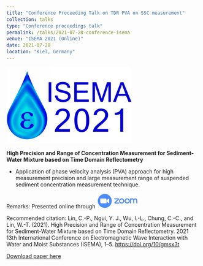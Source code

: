 ```yaml
---
title: "Conference Proceeding Talk on TDR PVA on SSC measurement"
collection: talks
type: "Conference proceedings talk"
permalink: /talks/2021-07-28-conference-isema
venue: "ISEMA 2021 (Online)"
date: 2021-07-28
location: "Kiel, Germany"
---
```


<img src="/files/talks_conference/20210728-isema.png">

**High Precision and Range of Concentration Measurement for Sediment-Water Mixture based on Time Domain Reflectometry**

- Application of phase velocity analysis (PVA) approach for high measurement precision and large measurement range of suspended sediment concentration measurement technique.

Remarks: Presented online through <img src="/images/zoom-106x40.jpg">

Recommended citation: Lin, C.-P., Ngui, Y. J., Wu, I.-L., Chung, C.-C., and Lin, W.-T. (2021). High Precision and Range of Concentration Measurement for Sediment-Water Mixture based on Time Domain Reflectometry. 2021 13th International Conference on Electromagnetic Wave Interaction with Water and Moist Substances (ISEMA), 1–5. https://doi.org/10/gmsx3t

<a href='https://flyercarol.github.io/files/talks_conference/Lin et al. - 2021 - High Precision and Range of Concentration Measurem.pdf'>Download paper here</a>
